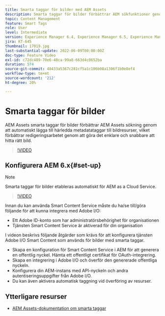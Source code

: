 ```yaml
---
title: Smarta taggar för bilder med AEM Assets
description: Smarta taggar för bilder förbättrar AEM sökfunktioner genom att automatiskt och intelligent lägga till metadatataggar till bildresurser baserat på bildens innehåll.
topic: Content Management
feature: Smart Tags
role: User
level: Intermediate
version: Experience Manager 6.4, Experience Manager 6.5, Experience Manager as a Cloud Service
jira: KT-645
thumbnail: 17019.jpg
last-substantial-update: 2022-06-09T00:00:00Z
doc-type: Feature Video
exl-id: c72dc489-70e6-48ca-99a8-663d4c0652ba
duration: 574
source-git-commit: 48433a5367c281cf5a1c106b08a1306f1b0e8ef4
workflow-type: tm+mt
source-wordcount: '212'
ht-degree: 20%

---
```


# Smarta taggar för bilder

AEM Assets smarta taggar för bilder förbättrar AEM Assets sökning genom att automatiskt lägga till härledda metadatataggar till bildresurser, vilket förbättrar redigeringsarbetet genom att göra det enklare och snabbare att hitta rätt bild.

>[!VIDEO](https://video.tv.adobe.com/v/3444058?quality=12&learn=on&captions=swe)

## Konfigurera AEM 6.x{#set-up}

>[!NOTE]
> Smarta taggar för bilder etableras automatiskt för AEM as a Cloud Service.

>[!VIDEO](https://video.tv.adobe.com/v/3444169?quality=12&learn=on&captions=swe)

Innan du kan använda Smart Content Service måste du ha/se till/göra följande för att kunna integrera med Adobe I/O:

* Ett Adobe ID-konto som har administratörsbehörighet för organisationen
* Tjänsten Smart Content Service är aktiverad för din organisation

I videon beskrivs följande åtgärder som krävs för att konfigurera tjänsten Adobe I/O Smart Content som används för bilder med smarta taggar.

* Skapa en konfiguration för Smart Content Service i AEM för att generera en offentlig nyckel. Hämta ett offentligt certifikat för OAuth-integrering.
* Skapa en integrering i Adobe I/O och överför den genererade offentliga nyckeln.
* Konfigurera din AEM-instans med API-nyckeln och andra autentiseringsuppgifter från Adobe I/O.
* Du kan även aktivera automatisk taggning vid överföring av resurser.

## Ytterligare resurser

* [AEM Assets-dokumentation om smarta taggar](https://experienceleague.adobe.com/docs/experience-manager-cloud-service/assets/manage/smart-tags.html?lang=sv-SE)
